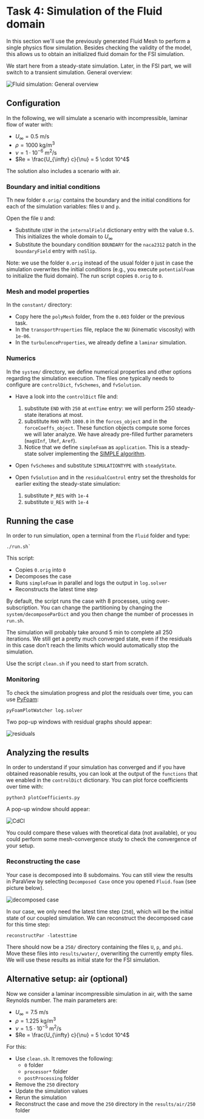 # Task 4: Simulation of the Fluid domain

In this section we'll use the previously generated Fluid Mesh to perform a single physics flow simulation. Besides checking the validity of the model, this allows us to obtain an initialized fluid domain for the FSI simulation.

We start here from a steady-state simulation. Later, in the FSI part, we will switch to a transient simulation. General overview:

![Fluid simulation: General overview](images/flowchart/flowchart-fluid-simulation.png)

## Configuration

In the following, we will simulate a scenario with incompressible, laminar flow of water with:

- $U_{\infty} = 0.5 \ \mathrm{m/s}$
- $\rho = 1000 \ \mathrm{kg/m^3}$
- $\nu = 1 \cdot 10^{-6} \ \mathrm{m^2/s}$
- $Re = \frac{U_{\infty} c}{\nu} = 5 \cdot 10^4$

The solution also includes a scenario with air.

### Boundary and initial conditions

Th new folder `0.orig/` contains the boundary and the initial conditions for each of the simulation variables: files `U` and `p`.

Open the file `U` and:

- Substitute `UINF` in the `internalField` dictionary entry with the value `0.5`. This initializes the whole domain to $U_{\infty}$
- Substitute the boundary condition `BOUNDARY` for the `naca2312` patch in the `boundaryField` entry with `noSlip`.

Note: we use the folder `0.orig` instead of the usual folder `0` just in case the simulation overwrites the initial conditions (e.g., you execute `potentialFoam` to initialize the fluid domain). The run script copies `0.orig` to `0`.

### Mesh and model properties

In the `constant/` directory:

- Copy here the `polyMesh` folder, from the `0.003` folder or the previous task.
- In the `transportProperties` file, replace the `NU` (kinematic viscosity) with `1e-06`.
- In the `turbulenceProperties`, we already define a `laminar` simulation.

### Numerics

In the `system/` directory, we define numerical properties and other options regarding the simulation execution. The files one typically needs to configure are `controlDict`, `fvSchemes`, and `fvSolution`.

- Have a look into the `controlDict` file and:
    1. substitute `END` with `250` at `entTime` entry: we will perform 250 steady-state iterations at most.
    2. substitute `RHO` with `1000.0` in the `forces_object` and in the `forceCoeffs_object`. These function objects compute some forces we will later analyze. We have already pre-filled further parameters (`magUInf`, `lRef`, `Aref`).
    3. Notice that we define `simpleFoam` as `application`. This is a steady-state solver implementing the [SIMPLE algorithm](https://en.wikipedia.org/wiki/SIMPLE_algorithm).

- Open `fvSchemes` and substitute `SIMULATIONTYPE` with `steadyState`.

- Open `fvSolution` and in the `residualControl` entry set the thresholds for earlier exiting the steady-state simulation:
    1. substitute `P_RES` with `1e-4`
    2. substitute `U_RES` with `1e-4`

## Running the case

In order to run simulation, open a terminal from the `Fluid` folder and type:

```shell
./run.sh`
```

This script:

- Copies `0.orig` into `0`
- Decomposes the case
- Runs `simpleFoam` in parallel and logs the output in `log.solver`
- Reconstructs the latest time step

By default, the script runs the case with 8 processes, using over-subscription. You can change the partitioning by changing the `system/decomposeParDict` and you then change the number of processes in `run.sh`.

The simulation will probably take around 5 min to complete all 250 iterations. We still get a pretty much converged state, even if the residuals in this case don't reach the limits which would automatically stop the simulation.

Use the script `clean.sh` if you need to start from scratch.

### Monitoring

To check the simulation progress and plot the residuals over time, you can use [PyFoam](https://pypi.org/project/PyFoam/):

```shell
pyFoamPlotWatcher log.solver
```

Two pop-up windows with residual graphs should appear:

![residuals](./images/pyFoam.png)

## Analyzing the results

In order to understand if your simulation has converged and if you have obtained reasonable results, you can look at the output of the `functions` that we enabled in the `controlDict` dictionary. You can plot force coefficients over time with:

```shell
python3 plotCoefficients.py
```

A pop-up window should appear:

![CdCl](./images/cdcl.png)

You could compare these values with theoretical data (not available), or you could perform some mesh-convergence study to check the convergence of your setup.

### Reconstructing the case

Your case is decomposed into 8 subdomains. You can still view the results in ParaView by selecting `Decomposed Case` once you opened `Fluid.foam` (see picture below).

![decomposed case](./images/decomposed.png)

In our case, we only need the latest time step (`250`), which will be the initial state of our coupled simulation. We can reconstruct the decomposed case for this time step:

```shell
reconstructPar -latesttime
```

There should now be a `250/` directory containing the files `U`, `p`, and `phi`. Move these files into `results/water/`, overwriting the currently empty files. We will use these results as initial state for the FSI simulation.

## Alternative setup: air (optional)

Now we consider a laminar incompressible simulation in air, with the same Reynolds number. The main parameters are:

- $U_{\infty} = 7.5\ \mathrm{m/s}$
- $\rho = 1.225 \ \mathrm{kg/m^3}$
- $\nu = 1.5 \cdot 10^{-5}\ \mathrm{m^2/s}$
- $Re = \frac{U_{\infty} c}{\nu} = 5 \cdot 10^4$

For this:

- Use `clean.sh`. It removes the following:
  - `0` folder
  - `processor*` folder
  - `postProcessing` folder
- Remove the `250` directory
- Update the simulation values
- Rerun the simulation
- Reconstruct the case and move the `250` directory in the `results/air/250` folder
